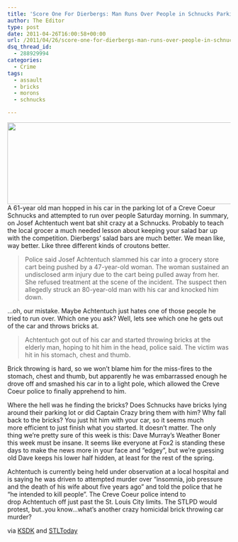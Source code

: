 ```yaml
---
title: 'Score One For Dierbergs: Man Runs Over People in Schnucks Parking Lot'
author: The Editor
type: post
date: 2011-04-26T16:00:58+00:00
url: /2011/04/26/score-one-for-dierbergs-man-runs-over-people-in-schnucks-parking-lot/
dsq_thread_id:
  - 288929994
categories:
  - Crime
tags:
  - assault
  - bricks
  - morons
  - schnucks

---
```

[<img class="aligncenter size-full wp-image-9765" title="schnucks" src="http://media.punchingkitty.com/wordpress/2011/04/schnucks.jpeg" alt="" width="600" height="184" />][1]A 61-year old man hopped in his car in the parking lot of a Creve Coeur Schnucks and attempted to run over people Saturday morning. In summary, on Josef Achtentuch went bat shit crazy at a Schnucks. Probably to teach the local grocer a much needed lesson about keeping your salad bar up with the competition. Dierbergs&#8217; salad bars are much better. We mean like, way better. Like three different kinds of croutons better.

> Police said Josef Achtentuch slammed his car into a grocery store cart being pushed by a 47-year-old woman. The woman sustained an undisclosed arm injury due to the cart being pulled away from her. She refused treatment at the scene of the incident. The suspect then allegedly struck an 80-year-old man with his car and knocked him down.

&#8230;oh, our mistake. Maybe Achtentuch just hates one of those people he tried to run over. Which one you ask? Well, lets see which one he gets out of the car and throws bricks at.

> Achtentuch got out of his car and started throwing bricks at the elderly man, hoping to hit him in the head, police said. The victim was hit in his stomach, chest and thumb.

Brick throwing is hard, so we won&#8217;t blame him for the miss-fires to the stomach, chest and thumb, but apparently he was embarrassed enough he drove off and smashed his car in to a light pole, which allowed the Creve Coeur police to finally apprehend to him.

Where the hell was he finding the bricks? Does Schnucks have bricks lying around their parking lot or did Captain Crazy bring them with him? Why fall back to the bricks? You just hit him with your car, so it seems much more efficient to just finish what you started. It doesn&#8217;t matter. The only thing we&#8217;re pretty sure of this week is this: Dave Murray&#8217;s Weather Boner this week must be insane. It seems like everyone at Fox2 is standing these days to make the news more in your face and &#8220;edgey&#8221;, but we&#8217;re guessing old Dave keeps his lower half hidden, at least for the rest of the spring.

Achtentuch is currently being held under observation at a local hospital and is saying he was driven to attempted murder over &#8220;insomnia, job pressure and the death of his wife about five years ago&#8221; and told the police that he &#8220;he intended to kill people&#8221;. The Creve Coeur police intend to drop Achtentuch off just past the St. Louis City limits. The STLPD would protest, but..you know&#8230;what&#8217;s another crazy homicidal brick throwing car murder?

via <a href="http://www.ksdk.com/news/article/256275/3/Man-ran-people-over-in-Schnucks-parking-lot" target="_blank">KSDK</a> and <a href="http://www.stltoday.com/news/local/crime-and-courts/article_49d87c6c-f048-5fd2-bdec-5a888cd2ff2b.html" target="_blank">STLToday</a>

 [1]: http://media.punchingkitty.com/wordpress/2011/04/schnucks.jpeg